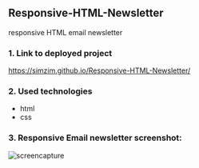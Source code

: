 ## Responsive-HTML-Newsletter
responsive HTML email newsletter

### 1. Link to deployed project
https://simzim.github.io/Responsive-HTML-Newsletter/

### 2. Used technologies
- html
- css

### 3. Responsive Email newsletter screenshot:
![screencapture](https://user-images.githubusercontent.com/38910059/156239459-5b071c2c-0f82-4b13-9a4e-3cc3b05b10bd.jpg)
